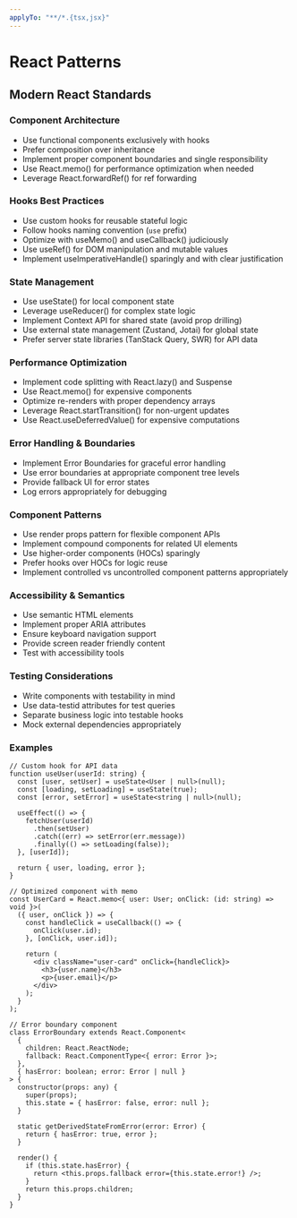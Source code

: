 ```yaml
---
applyTo: "**/*.{tsx,jsx}"
---
```


# React Patterns

## Modern React Standards

### Component Architecture

- Use functional components exclusively with hooks
- Prefer composition over inheritance
- Implement proper component boundaries and single responsibility
- Use React.memo() for performance optimization when needed
- Leverage React.forwardRef() for ref forwarding

### Hooks Best Practices

- Use custom hooks for reusable stateful logic
- Follow hooks naming convention (`use` prefix)
- Optimize with useMemo() and useCallback() judiciously
- Use useRef() for DOM manipulation and mutable values
- Implement useImperativeHandle() sparingly and with clear justification

### State Management

- Use useState() for local component state
- Leverage useReducer() for complex state logic
- Implement Context API for shared state (avoid prop drilling)
- Use external state management (Zustand, Jotai) for global state
- Prefer server state libraries (TanStack Query, SWR) for API data

### Performance Optimization

- Implement code splitting with React.lazy() and Suspense
- Use React.memo() for expensive components
- Optimize re-renders with proper dependency arrays
- Leverage React.startTransition() for non-urgent updates
- Use React.useDeferredValue() for expensive computations

### Error Handling & Boundaries

- Implement Error Boundaries for graceful error handling
- Use error boundaries at appropriate component tree levels
- Provide fallback UI for error states
- Log errors appropriately for debugging

### Component Patterns

- Use render props pattern for flexible component APIs
- Implement compound components for related UI elements
- Use higher-order components (HOCs) sparingly
- Prefer hooks over HOCs for logic reuse
- Implement controlled vs uncontrolled component patterns appropriately

### Accessibility & Semantics

- Use semantic HTML elements
- Implement proper ARIA attributes
- Ensure keyboard navigation support
- Provide screen reader friendly content
- Test with accessibility tools

### Testing Considerations

- Write components with testability in mind
- Use data-testid attributes for test queries
- Separate business logic into testable hooks
- Mock external dependencies appropriately

### Examples

```tsx
// Custom hook for API data
function useUser(userId: string) {
  const [user, setUser] = useState<User | null>(null);
  const [loading, setLoading] = useState(true);
  const [error, setError] = useState<string | null>(null);

  useEffect(() => {
    fetchUser(userId)
      .then(setUser)
      .catch((err) => setError(err.message))
      .finally(() => setLoading(false));
  }, [userId]);

  return { user, loading, error };
}

// Optimized component with memo
const UserCard = React.memo<{ user: User; onClick: (id: string) => void }>(
  ({ user, onClick }) => {
    const handleClick = useCallback(() => {
      onClick(user.id);
    }, [onClick, user.id]);

    return (
      <div className="user-card" onClick={handleClick}>
        <h3>{user.name}</h3>
        <p>{user.email}</p>
      </div>
    );
  }
);

// Error boundary component
class ErrorBoundary extends React.Component<
  {
    children: React.ReactNode;
    fallback: React.ComponentType<{ error: Error }>;
  },
  { hasError: boolean; error: Error | null }
> {
  constructor(props: any) {
    super(props);
    this.state = { hasError: false, error: null };
  }

  static getDerivedStateFromError(error: Error) {
    return { hasError: true, error };
  }

  render() {
    if (this.state.hasError) {
      return <this.props.fallback error={this.state.error!} />;
    }
    return this.props.children;
  }
}
```
